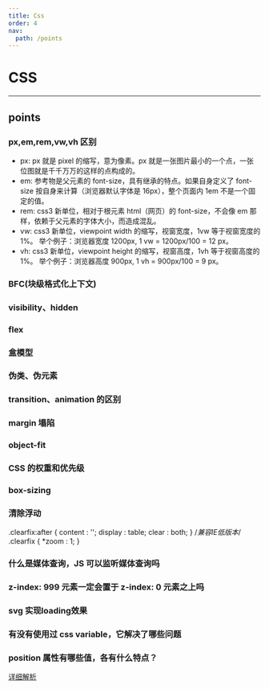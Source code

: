 ```yaml
---
title: Css
order: 4
nav:
  path: /points
---
```


# CSS

---

## points

### px,em,rem,vw,vh 区别

- px: px 就是 pixel 的缩写，意为像素。px 就是一张图片最小的一个点，一张位图就是千千万万的这样的点构成的。
- em: 参考物是父元素的 font-size，具有继承的特点。如果自身定义了 font-size 按自身来计算（浏览器默认字体是 16px），整个页面内 1em 不是一个固定的值。
- rem: css3 新单位，相对于根元素 html（网页）的 font-size，不会像 em 那样，依赖于父元素的字体大小，而造成混乱。
- vw: css3 新单位，viewpoint width 的缩写，视窗宽度，1vw 等于视窗宽度的 1%。
  举个例子：浏览器宽度 1200px, 1 vw = 1200px/100 = 12 px。
- vh: css3 新单位，viewpoint height 的缩写，视窗高度，1vh 等于视窗高度的 1%。
  举个例子：浏览器高度 900px, 1 vh = 900px/100 = 9 px。

### BFC(块级格式化上下文)

### visibility、hidden

### flex

### 盒模型

### 伪类、伪元素

### transition、animation 的区别

### margin 塌陷

### object-fit

### CSS 的权重和优先级

### box-sizing

### 清除浮动

.clearfix:after {
    content : '';
    display : table;
    clear : both;
}
/*兼容IE低版本*/
.clearfix {
    *zoom : 1;
}

### 什么是媒体查询，JS 可以监听媒体查询吗

### z-index: 999 元素一定会置于 z-index: 0 元素之上吗

### svg 实现loading效果

### 有没有使用过 css variable，它解决了哪些问题

### position 属性有哪些值，各有什么特点？

[详细解析](https://github.com/Advanced-Frontend/Daily-Interview-Question/issues/509)
